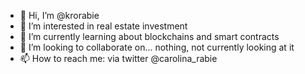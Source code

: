 - 👋 Hi, I’m @krorabie
- 👀 I’m interested in real estate investment
- 🌱 I’m currently learning about blockchains and smart contracts
- 💞️ I’m looking to collaborate on... nothing, not currently looking at it
- 📫 How to reach me: via twitter @carolina_rabie
